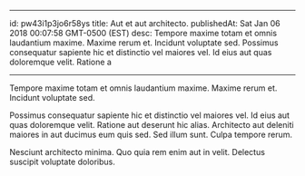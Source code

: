 
---
id: pw43i1p3jo6r58ys
title: Aut et aut architecto.
publishedAt: Sat Jan 06 2018 00:07:58 GMT-0500 (EST)
desc: Tempore maxime totam et omnis laudantium maxime. Maxime rerum et. Incidunt voluptate sed. Possimus consequatur sapiente hic et distinctio vel maiores vel. Id eius aut quas doloremque velit. Ratione a

---



Tempore maxime totam et omnis laudantium maxime. Maxime rerum et. Incidunt voluptate sed.
 Possimus consequatur sapiente hic et distinctio vel maiores vel. Id eius aut quas doloremque velit. Ratione aut deserunt hic alias. Architecto aut deleniti maiores in aut ducimus eum quis sed. Sed illum sunt. Culpa tempore rerum.
 Nesciunt architecto minima. Quo quia rem enim aut in velit. Delectus suscipit voluptate doloribus.

